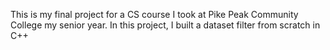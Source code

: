 This is my final project for a CS course I took at Pike Peak Community College my senior year. In this project, I built a dataset filter from scratch in C++
